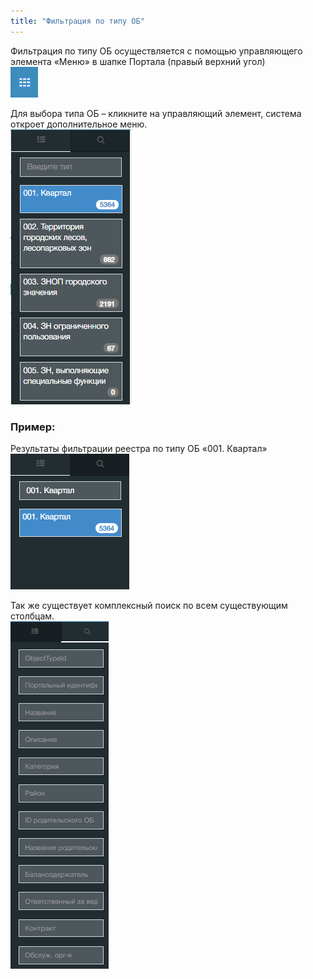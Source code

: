 ```yaml
---
title: "Фильтрация по типу ОБ"
---
```


Фильтрация по типу ОБ осуществляется с помощью управляющего элемента «Меню» в шапке Портала
(правый верхний угол)  
![](tool1.PNG)

Для выбора типа ОБ – кликните на управляющий элемент, система откроет дополнительное меню.  
![](tool2.PNG)

### Пример:

Результаты фильтрации реестра по типу ОБ «001. Квартал»  
![](tool3.PNG)


Так же существует комплексный поиск по всем существующим столбцам.  
![](tool4.PNG)